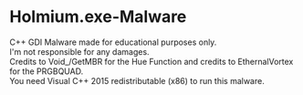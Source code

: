 # Holmium.exe-Malware
C++ GDI Malware made for educational purposes only.
<br>I'm not responsible for any damages.
<br> Credits to Void_/GetMBR for the Hue Function and credits to EthernalVortex for the PRGBQUAD.
<br> You need Visual C++ 2015 redistributable (x86) to run this malware.
